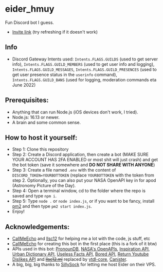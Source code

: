 # eider_hmuy
Fun Discord bot I guess.
- [Invite link](hmuy.ml/eider) (try refreshing if it doesn't work)

## Info
- Discord Gateway Intents used: `Intents.FLAGS.GUILDS` (used to get server info), `Intents.FLAGS.GUILD_MEMBERS` (used to get user info and logging), `Intents.FLAGS.GUILD_MESSAGES`, `Intents.FLAGS.GUILD_PRESENCES` (used to get user presence status in the `userinfo` command), `Intents.FLAGS.GUILD_BANS` (used for logging, moderation commands eta June 2022)

## Prerequisites:
- Anything that can run Node.js (iOS devices don't work, I tried).
- Node.js: 16.13 or newer.
- A brain and some common sense.

## How to host it yourself: 
- Step 1: Clone this repository
- Step 2: Create a Discord application, then create a bot (MAKE SURE YOUR ACCOUNT HAS 2FA ENABLED or most shit will just crash) and get the bot token (save it somewhere and **DO NOT SHARE WITH ANYONE**)
- Step 3: Create a file named `.env` with the content of `DISCORD_TOKEN=YOURBOTTOKEN` (replace `YOURBOTTOKEN` with the token from step 2. Optionally, you can also put your NASA OpenAPI key in for apod (Astronomy Picture of the Day). 
- Step 4: Open a terminal window, cd to the folder where the repo is saved and type `npm i`.
- Step 5: Type `node .` or `node index.js`, or if you want to be fancy, install [pm2](https://www.npmjs.com/package/pm2) and then type `pm2 start index.js`.
- Enjoy!

## Acknowledgements: 
- [CallMeEcho](https://github.com/CallMeEchoCodes) and [llsc12](https://github.com/llsc12) for helping me a lot with the code, js stuff, etc 
- [CallMeEcho](https://github.com/CallMeEchoCodes) for creating this bot in the first place (this is a fork of it btw)
- APIs used in this bot: [PronounDB](https://pronoundb.org), [NASA's OpenAPIs](https://api.nasa.gov/), [Inspiration API](https://inspiration.goprogram.ai/), [Urban Dictionary API](https://www.urbandictionary.com/), [Useless Facts API](https://uselessfacts.jsph.pl/random.json?language=en), [Bored API](https://www.boredapi.com/api/activity/), [Return Youtube Dislikes API](https://returnyoutubedislike.com) and ~~[llsc12.ml](https://llsc12.ml)~~ replaced by [ytdl-core](https://www.npmjs.com/package/ytdl-core), [Canister](https://canister.me/).
- A big, big, big thanks to [SillySock](https://github.com/Sillysockk) for letting me host Eider on their VPS.
